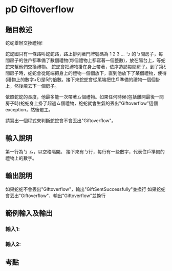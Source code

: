 # pD Giftoverflow
## 題目敘述
蛇蛇舉辦交換禮物!

蛇蛇國只有一條路叫蛇蛇路，路上排列著門牌號碼為 1 2 3 ... ㄅ 的ㄅ間房子，每間房子的住戶都準備了數個禮物(每個禮物上都寫著一個整數)，放在陽台上，等蛇蛇來幫他們交換禮物。
蛇蛇會把禮物掛在身上帶著，依序造訪每間房子。到了第ξ間房子時，蛇蛇會從尾端把身上的禮物一個個放下，直到他放下了某個禮物，使得(禮物上的數字+ξ)是5的倍數。接下來蛇蛇會從尾端把住戶準備的禮物一個個掛上，然後飛去下一個房子。

依照蛇蛇的長度，他最多能一次帶著ㄙ個禮物。如果任何時候(包括離開最後一間房子時)蛇蛇身上掛了超過ㄙ個禮物，蛇蛇就會生氣的丟出"Giftoverflow"這個exception，然後罷工。

請寫出一個程式來判斷蛇蛇會不會丟出"Giftoverflow"。

## 輸入說明
第一行為ㄅ ㄙ，以空格隔開。
接下來有ㄅ行，每行有一些數字，代表住戶準備的禮物上的數字。

## 輸出說明
如果蛇蛇不會丟出"Giftoverflow"，輸出"GiftSentSuccessfully"並換行
如果蛇蛇會丟出"Giftoverflow"，輸出"Giftoverflow"並換行
## 範例輸入及輸出
### 輸入1:

### 輸入2:

## 考點
